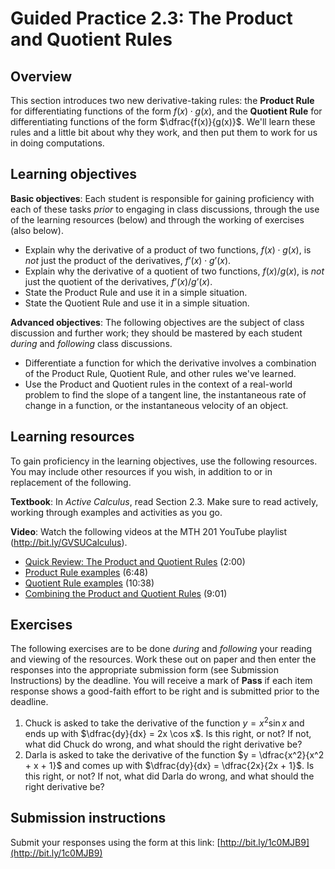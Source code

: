 # Guided Practice 2.3: The Product and Quotient Rules

## Overview

This section introduces two new derivative-taking rules: the **Product Rule** for differentiating functions of the form $f(x) \cdot g(x)$, and the **Quotient Rule** for differentiating functions of the form $\dfrac{f(x)}{g(x)}$. We'll learn these rules and a little bit about why they work, and then put them to work for us in doing computations. 

## Learning objectives

__Basic objectives__: Each student is responsible for gaining proficiency with each of these tasks _prior_ to engaging in class discussions, through the use of the learning resources (below) and through the working of exercises (also below). 

- Explain why the derivative of a product of two functions, $f(x) \cdot g(x)$, is *not* just the product of the derivatives, $f’(x) \cdot g’(x)$. 
- Explain why the derivative of a quotient of two functions, $f(x)/g(x)$, is *not* just the quotient of the derivatives, $f’(x)/g’(x)$. 
- State the Product Rule and use it in a simple situation. 
- State the Quotient Rule and use it in a simple situation.

__Advanced objectives__: The following objectives are the subject of class discussion and further work; they should be mastered by each student _during_ and _following_ class discussions. 

- Differentiate a function for which the derivative involves a combination of the Product Rule, Quotient Rule, and other rules we've learned. 
- Use the Product and Quotient rules in the context of a real-world problem to find the slope of a tangent line, the instantaneous rate of change in a function, or the instantaneous velocity of an object. 

## Learning resources 

To gain proficiency in the learning objectives, use the following resources. You may include other resources if you wish, in addition to or in replacement of the following. 

__Textbook__: In _Active Calculus_, read Section 2.3. Make sure to read actively, working through examples and activities as you go. 

__Video__: Watch the following videos at the MTH 201 YouTube playlist (http://bit.ly/GVSUCalculus). 

- [Quick Review: The Product and Quotient Rules](http://www.youtube.com/watch?v=bAGEnF0uFog) (2:00) 
- [Product Rule examples](http://www.youtube.com/watch?v=mkrnp3ew0WA) (6:48)
- [Quotient Rule examples](http://www.youtube.com/watch?v=HxFjkYjabwQ) (10:38)
- [Combining the Product and Quotient Rules](http://www.youtube.com/watch?v=9lZNcY3VbdE) (9:01)

## Exercises

The following exercises are to be done _during_ and _following_ your reading and viewing of the resources. Work these out on paper and then enter the responses into the appropriate submission form (see Submission Instructions) by the deadline. You will receive a mark of __Pass__ if each item response shows a good-faith effort to be right and is submitted prior to the deadline. 

1. Chuck is asked to take the derivative of the function $y = x^2 \sin x$ and ends up with $\dfrac{dy}{dx} = 2x \cos x$. Is this right, or not? If not, what did Chuck do wrong, and what should the right derivative be? 
2. Darla is asked to take the derivative of the function $y = \dfrac{x^2}{x^2 + x + 1}$ and comes up with $\dfrac{dy}{dx} = \dfrac{2x}{2x + 1}$. Is this right, or not? If not, what did Darla do wrong, and what should the right derivative be? 

## Submission instructions

Submit your responses using the form at this link: [http://bit.ly/1c0MJB9](http://bit.ly/1c0MJB9)